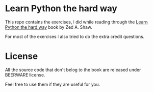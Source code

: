 Learn Python the hard way
=================

This repo contains the exercises, I did while reading through the [Learn Python the hard way](http://learnpythonthehardway.org/) book by Zed A. Shaw.

For most of the exercises I also tried to do the extra credit questions. 

License
================

All the source code that don't belog to the book are released under BEERWARE license.

Feel free to use them if they are useful for you.
